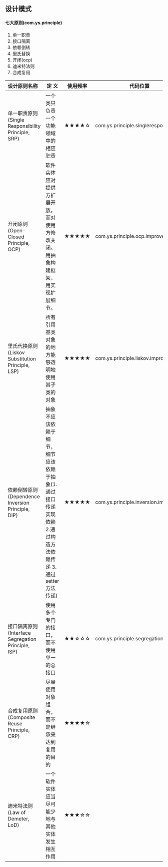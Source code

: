  

## 设计模式

#### 七大原则(com.ys.principle)

1. 单一职责
2. 接口隔离
3. 依赖倒转
4. 里氏替换
5. 开闭(ocp)
6. 迪米特法则
7. 合成复用

| 设计原则名称                                        | 定 义       | 使用频率                                 | 代码位置 |
| :-------------------------------------------------- | ------------------------------------------------ | -------- |------|
| 单一职责原则 (Single Responsibility Principle, SRP) | 一个类只负责一个功能领域中的相应职责             | ★★★★☆    | com.ys.principle.singleresponsibility |
| 开闭原则 (Open-Closed Principle, OCP)               | 软件实体应对提供方扩展开放，而对使用方修改关闭。用抽象构建框架，用实现扩展细节。 | ★★★★★    | com.ys.principle.ocp.improve |
| 里氏代换原则 (Liskov Substitution Principle, LSP)   | 所有引用基类对象的地方能够透明地使用其子类的对象 | ★★★★★    | com.ys.principle.liskov.improve |
| 依赖倒转原则 (Dependence Inversion Principle, DIP)  | 抽象不应该依赖于细节，细节应该依赖于抽象(1.通过接口传递实现依赖 2.通过构造方法依赖传递 3.通过setter方法传递) | ★★★★★    | com.ys.principle.inversion.improve |
| 接口隔离原则 (Interface Segregation Principle, ISP) | 使用多个专门的接口，而不使用单一的总接口         | ★★☆☆☆    | com.ys.principle.segregation.improve |
| 合成复用原则 (Composite Reuse Principle, CRP)       | 尽量使用对象组合，而不是继承来达到复用的目的     | ★★★★☆    | |
| 迪米特法则 (Law of Demeter, LoD)                    | 一个软件实体应当尽可能少地与其他实体发生相互作用 | ★★★☆☆    | |

















